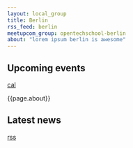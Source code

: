 ```yaml
---
layout: local_group
title: Berlin
rss_feed: berlin
meetupcom_group: opentechschool-berlin
about: "lorem ipsum berlin is awesome"
---
```



<section id="events">
  <h2>Upcoming events</h2>
  <a href="">cal</a>
  <div id="events-list"></div>
  <script type="text/x-template" data-template="event">
    <div class="event">
      <h1>${name}</h1>
      <p>${venue}</p>
  </div>
  </script>
</section>

{{page.about}}

<section id="blog-posts">
  <h2>Latest news</h2>
  <a href="http://blog.opentechschool.org/feeds/{{page.rss_feed}}.xml">rss</a>
  <div id="blog-posts-list"></div>
  <script type="text/x-template" data-template="blog-post">
    <div class="blog-post">
      <h1><a href="${link}">${title}</a></h1>
      <p>${date}</p>
  </div>
  </script>
</section>
